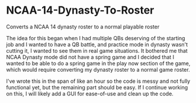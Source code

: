 # NCAA-14-Dynasty-To-Roster
Converts a NCAA 14 dynasty roster to a normal playable roster

The idea for this began when I had multiple QBs deserving of the starting job and I wanted to have a QB battle, and practice mode in dynasty wasn't cutting it, I wanted to see them in real game situations.  It bothered me that NCAA Dynasty mode did not have a spring game and I decided that I wanted to be able to do a spring game in the play now section of the game, which would require converting my dynasty roster to a normal game roster.

I've wrote this in the span of like an hour so the code is messy and not fully functional yet, but the remaining part should be easy.  If I continue working on this, I will likely add a GUI for ease-of-use and clean up the code.

